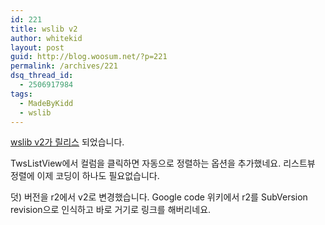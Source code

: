 ```yaml
---
id: 221
title: wslib v2
author: whitekid
layout: post
guid: http://blog.woosum.net/?p=221
permalink: /archives/221
dsq_thread_id:
  - 2506917984
tags:
  - MadeByKidd
  - wslib
---
```

[wslib v2가 릴리스][1] 되었습니다.

TwsListView에서 컬럼을 클릭하면 자동으로 정렬하는 옵션을 추가했네요. 리스트뷰 정렬에 이제 코딩이 하나도 필요없습니다.

덧) 버전을 r2에서 v2로 변경했습니다. Google code 위키에서 r2를 SubVersion revision으로 인식하고 바로 거기로 링크를 해버리네요.

 [1]: http://code.google.com/p/wslib/wiki/Changes#v2